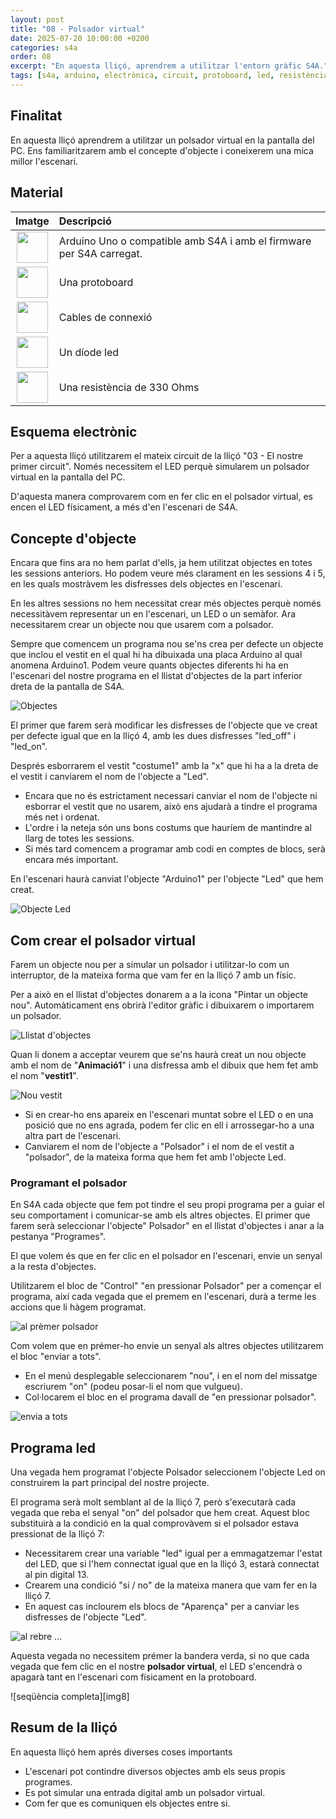 ```yaml
---
layout: post
title: "08 - Polsador virtual"
date: 2025-07-20 10:00:00 +0200
categories: s4a
order: 08
excerpt: "En aquesta lliçó, aprendrem a utilitzar l'entorn gràfic S4A."
tags: [s4a, arduino, electrònica, circuit, protoboard, led, resistència, potenciòmetre]
---
```


[img1]: /assets/imatges/s4a/s4a_08_01.png "Objectes"
[img2]: /assets/imatges/s4a/s4a_08_02.png "Objecte Led"
[img3]: /assets/imatges/s4a/s4a_08_03.png "Llistat d'objectes"
[img4]: /assets/imatges/s4a/s4a_08_04.png "Nou vestit"
[img5]: /assets/imatges/s4a/s4a_08_05.png "al prèmer polsador"
[img6]: /assets/imatges/s4a/s4a_08_06.png "envia a tots"
[img7]: /assets/imatges/s4a/s4a_08_07.png "al rebre ..."

## Finalitat

En aquesta lliçó aprendrem a utilitzar un polsador virtual en la
pantalla del PC. Ens familiaritzarem amb el concepte d'objecte i
coneixerem una mica millor l'escenari.

## Material

|                               Imatge                               | Descripció                                                           |
| :----------------------------------------------------------------: | :------------------------------------------------------------------- |
|   <img src="/assets/imatges/mat/mat_unor3.png" width="50" height="50">    | Arduino Uno o compatible amb S4A i amb el firmware per S4A carregat. |
| <img src="/assets/imatges/mat/mat_protoboard.png" width="50" height="50"> | Una protoboard                                                       |
|   <img src="/assets/imatges/mat/mat_dupont.png" width="50" height="50">   | Cables de connexió                                                   |
|    <img src="/assets/imatges/mat/mat_led.png" width="50" height="50">     | Un díode led                                                         |
|  <img src="/assets/imatges/mat/mat_resis330.png" width="50" height="50">  | Una resistència de 330 Ohms                                          |

## Esquema electrònic

Per a aquesta lliçó utilitzarem el mateix circuit de la lliçó "03 - El
nostre primer circuit". Només necessitem el LED perquè simularem un
polsador virtual en la pantalla del PC.

D'aquesta manera comprovarem com en fer clic en el polsador virtual, es
encen el LED físicament, a més d'en l'escenari de S4A.

## Concepte d'objecte

Encara que fins ara no hem parlat d'ells, ja hem utilitzat objectes en
totes les sessions anteriors. Ho podem veure més clarament en les
sessions 4 i 5, en les quals mostràvem les disfresses dels objectes en
l'escenari.

En les altres sessions no hem necessitat crear més objectes perquè només
necessitàvem representar un en l'escenari, un LED o un semàfor. Ara
necessitarem crear un objecte nou que usarem com a polsador.

Sempre que comencem un programa nou se'ns crea per defecte un objecte
que inclou el vestit en el qual hi ha dibuixada una placa Arduino al
qual anomena Arduino1. Podem veure quants objectes diferents hi ha en
l'escenari del nostre programa en el llistat d'objectes de la part
inferior dreta de la pantalla de S4A.

![Objectes][img1]

El primer que farem serà modificar les disfresses de l'objecte que ve
creat per defecte igual que en la lliçó 4, amb les dues disfresses
"led_off" i "led_on".

Després esborrarem el vestit "costume1" amb la "x" que hi ha a la
dreta de el vestit i canviarem el nom de l'objecte a "Led".

- Encara que no és estrictament necessari canviar el nom de l'objecte ni esborrar el vestit que no usarem, això ens ajudarà a tindre el programa més net i ordenat.
- L'ordre i la neteja són uns bons costums que hauríem de mantindre al llarg de totes les sessions.
- Si més tard comencem a programar amb codi en comptes de blocs, serà encara més important.

En l'escenari haurà canviat l'objecte "Arduino1" per l'objecte "Led"
que hem creat.

![Objecte Led][img2]

## Com crear el polsador virtual

Farem un objecte nou per a simular un polsador i utilitzar-lo com un
interruptor, de la mateixa forma que vam fer en la lliçó 7 amb un físic.

Per a això en el llistat d'objectes donarem a a la icona "Pintar un
objecte nou". Automàticament ens obrirà l'editor gràfic i dibuixarem o
importarem un polsador.

![Llistat d'objectes][img3]

Quan li donem a acceptar veurem que se'ns haurà creat un nou objecte
amb el nom de "**Animació1**" i una disfressa amb el dibuix que hem fet
amb el nom "**vestit1**".

![Nou vestit][img4]

- Si en crear-ho ens apareix en l'escenari muntat sobre el LED o en una posició que no ens agrada, podem fer clic en ell i arrossegar-ho a una altra part de l'escenari.
- Canviarem el nom de l'objecte a "Polsador" i el nom de el vestit a "polsador", de la mateixa forma que hem fet amb l'objecte Led.

### Programant el polsador

En S4A cada objecte que fem pot tindre el seu propi programa per a guiar
el seu comportament i comunicar-se amb els altres objectes. El primer
que farem serà seleccionar l'objecte" Polsador" en el llistat
d'objectes i anar a la pestanya "Programes".

El que volem és que en fer clic en el polsador en l'escenari, envie un
senyal a la resta d'objectes.

Utilitzarem el bloc de "Control" "en pressionar Polsador" per a començar
el programa, així cada vegada que el premem en l'escenari, durà a terme
les accions que li hàgem programat.

![al prèmer polsador][img5]

Com volem que en prémer-ho envie un senyal als altres objectes
utilitzarem el bloc "enviar a tots".

- En el menú desplegable seleccionarem "nou", i en el nom del missatge escriurem "on" (podeu posar-li el nom que vulgueu).
- Col·locarem el bloc en el programa davall de "en pressionar polsador".

![envia a tots][img6]

## Programa led

Una vegada hem programat l'objecte Polsador seleccionem l'objecte Led
on construirem la part principal del nostre projecte.

El programa serà molt semblant al de la lliçó 7, però s'executarà cada
vegada que reba el senyal "on" del polsador que hem creat. Aquest bloc
substituirà a la condició en la qual comprovàvem si el polsador estava
pressionat de la lliçó 7:

- Necessitarem crear una variable "led" igual per a emmagatzemar l'estat del LED, que si l'hem connectat igual que en la lliçó 3, estarà connectat al pin digital 13.
- Crearem una condició "si / no" de la mateixa manera que vam fer en la lliçó 7.
- En aquest cas inclourem els blocs de "Aparença" per a canviar les disfresses de l'objecte "Led".

![al rebre ...][img7]

Aquesta vegada no necessitem prémer la bandera verda, si no que cada
vegada que fem clic en el nostre **polsador virtual**, el LED
s'encendrà o apagarà tant en l'escenari com físicament en la
protoboard.

![seqüència completa][img8]

## Resum de la lliçó

En aquesta lliçó hem aprés diverses coses importants

- L'escenari pot contindre diversos objectes amb els seus propis programes.
- Es pot simular una entrada digital amb un polsador virtual.
- Com fer que es comuniquen els objectes entre si.

